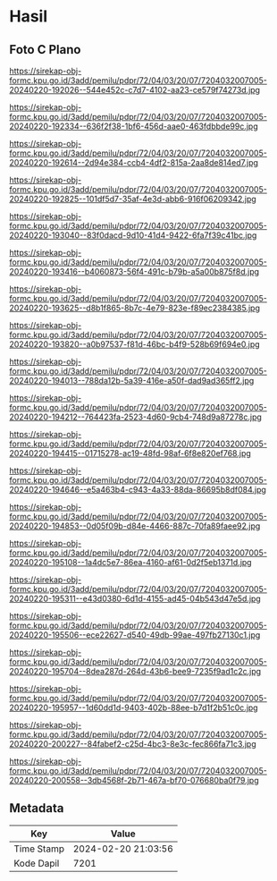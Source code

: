 # Hasil

## Foto C Plano

https://sirekap-obj-formc.kpu.go.id/3add/pemilu/pdpr/72/04/03/20/07/7204032007005-20240220-192026--544e452c-c7d7-4102-aa23-ce579f74273d.jpg

https://sirekap-obj-formc.kpu.go.id/3add/pemilu/pdpr/72/04/03/20/07/7204032007005-20240220-192334--636f2f38-1bf6-456d-aae0-463fdbbde99c.jpg

https://sirekap-obj-formc.kpu.go.id/3add/pemilu/pdpr/72/04/03/20/07/7204032007005-20240220-192614--2d94e384-ccb4-4df2-815a-2aa8de814ed7.jpg

https://sirekap-obj-formc.kpu.go.id/3add/pemilu/pdpr/72/04/03/20/07/7204032007005-20240220-192825--101df5d7-35af-4e3d-abb6-916f06209342.jpg

https://sirekap-obj-formc.kpu.go.id/3add/pemilu/pdpr/72/04/03/20/07/7204032007005-20240220-193040--83f0dacd-9d10-41d4-9422-6fa7f39c41bc.jpg

https://sirekap-obj-formc.kpu.go.id/3add/pemilu/pdpr/72/04/03/20/07/7204032007005-20240220-193416--b4060873-56f4-491c-b79b-a5a00b875f8d.jpg

https://sirekap-obj-formc.kpu.go.id/3add/pemilu/pdpr/72/04/03/20/07/7204032007005-20240220-193625--d8b1f865-8b7c-4e79-823e-f89ec2384385.jpg

https://sirekap-obj-formc.kpu.go.id/3add/pemilu/pdpr/72/04/03/20/07/7204032007005-20240220-193820--a0b97537-f81d-46bc-b4f9-528b69f694e0.jpg

https://sirekap-obj-formc.kpu.go.id/3add/pemilu/pdpr/72/04/03/20/07/7204032007005-20240220-194013--788da12b-5a39-416e-a50f-dad9ad365ff2.jpg

https://sirekap-obj-formc.kpu.go.id/3add/pemilu/pdpr/72/04/03/20/07/7204032007005-20240220-194212--764423fa-2523-4d60-9cb4-748d9a87278c.jpg

https://sirekap-obj-formc.kpu.go.id/3add/pemilu/pdpr/72/04/03/20/07/7204032007005-20240220-194415--01715278-ac19-48fd-98af-6f8e820ef768.jpg

https://sirekap-obj-formc.kpu.go.id/3add/pemilu/pdpr/72/04/03/20/07/7204032007005-20240220-194646--e5a463b4-c943-4a33-88da-86695b8df084.jpg

https://sirekap-obj-formc.kpu.go.id/3add/pemilu/pdpr/72/04/03/20/07/7204032007005-20240220-194853--0d05f09b-d84e-4466-887c-70fa89faee92.jpg

https://sirekap-obj-formc.kpu.go.id/3add/pemilu/pdpr/72/04/03/20/07/7204032007005-20240220-195108--1a4dc5e7-86ea-4160-af61-0d2f5eb1371d.jpg

https://sirekap-obj-formc.kpu.go.id/3add/pemilu/pdpr/72/04/03/20/07/7204032007005-20240220-195311--e43d0380-6d1d-4155-ad45-04b543d47e5d.jpg

https://sirekap-obj-formc.kpu.go.id/3add/pemilu/pdpr/72/04/03/20/07/7204032007005-20240220-195506--ece22627-d540-49db-99ae-497fb27130c1.jpg

https://sirekap-obj-formc.kpu.go.id/3add/pemilu/pdpr/72/04/03/20/07/7204032007005-20240220-195704--8dea287d-264d-43b6-bee9-7235f9ad1c2c.jpg

https://sirekap-obj-formc.kpu.go.id/3add/pemilu/pdpr/72/04/03/20/07/7204032007005-20240220-195957--1d60dd1d-9403-402b-88ee-b7d1f2b51c0c.jpg

https://sirekap-obj-formc.kpu.go.id/3add/pemilu/pdpr/72/04/03/20/07/7204032007005-20240220-200227--84fabef2-c25d-4bc3-8e3c-fec866fa71c3.jpg

https://sirekap-obj-formc.kpu.go.id/3add/pemilu/pdpr/72/04/03/20/07/7204032007005-20240220-200558--3db4568f-2b71-467a-bf70-076680ba0f79.jpg


## Metadata

| Key        | Value               |
| ---------- | ------------------- |
| Time Stamp | 2024-02-20 21:03:56 |
| Kode Dapil | 7201                |



